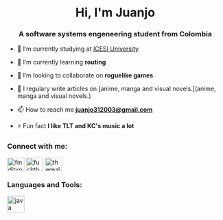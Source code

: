 <h1 align="center">Hi, I'm Juanjo</h1>
<h3 align="center">A software systems engeneering student from Colombia</h3>

- 🔭 I’m currently studying at [ICESI University](https://www.icesi.edu.co)

- 🌱 I’m currently learning **routing**

- 👯 I’m looking to collaborate on **roguelike games**

- 📝 I regulary write articles on [anime, manga and visual novels.](anime, manga and visual novels.)

- 📫 How to reach me **juanjo312003@gmail.com**

- ⚡ Fun fact **I like TLT and KC's music a lot**

<h3 align="left">Connect with me:</h3>
<p align="left">
<a href="https://twitter.com/findityourselfgit" target="blank"><img align="center" src="https://cdn.jsdelivr.net/npm/simple-icons@3.0.1/icons/twitter.svg" alt="findityourselfgit" height="30" width="40" /></a>
<a href="https://fb.com/fuckthatlol" target="blank"><img align="center" src="https://cdn.jsdelivr.net/npm/simple-icons@3.0.1/icons/facebook.svg" alt="fuckthatlol" height="30" width="40" /></a>
<a href="https://codeforces.com/profile/therealfakeness" target="blank"><img align="center" src="https://cdn.jsdelivr.net/npm/simple-icons@3.0.1/icons/codeforces.svg" alt="therealfakeness" height="30" width="40" /></a>
</p>

<h3 align="left">Languages and Tools:</h3>
<p align="left"> <a href="https://www.java.com" target="_blank"> <img src="https://devicons.github.io/devicon/devicon.git/icons/java/java-original-wordmark.svg" alt="java" width="40" height="40"/> </a> </p>
